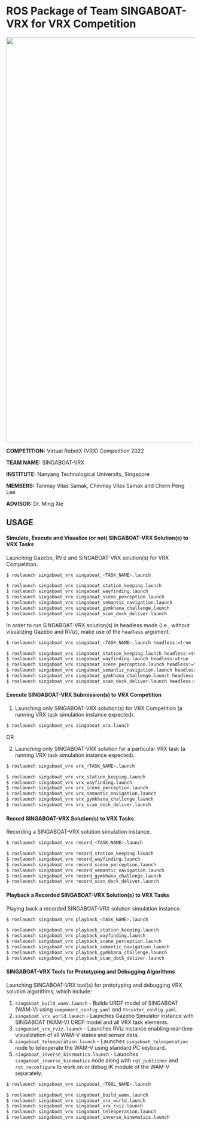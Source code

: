 # ROS Package of Team SINGABOAT-VRX for VRX Competition

<img src="https://github.com/Tinker-Twins/SINGABOAT-VRX/media/PNG/Team.png" width="1080">

**COMPETITION:** Virtual RobotX (VRX) Competition 2022

**TEAM NAME:** SINGABOAT-VRX

**INSTITUTE:** Nanyang Technological University, Singapore

**MEMBERS:** Tanmay Vilas Samak, Chinmay Vilas Samak and Chern Peng Lee

**ADVISOR:** Dr. Ming Xie

## USAGE

#### Simulate, Execute and Visualize (or not) SINGABOAT-VRX Solution(s) to VRX Tasks

Launching Gazebo, RViz and SINGABOAT-VRX solution(s) for VRX Competition.
```bash
$ roslaunch singaboat_vrx singaboat_<TASK_NAME>.launch

$ roslaunch singaboat_vrx singaboat_station_keeping.launch
$ roslaunch singaboat_vrx singaboat_wayfinding.launch
$ roslaunch singaboat_vrx singaboat_scene_perception.launch
$ roslaunch singaboat_vrx singaboat_semantic_navigation.launch
$ roslaunch singaboat_vrx singaboat_gymkhana_challenge.launch
$ roslaunch singaboat_vrx singaboat_scan_dock_deliver.launch
```

In order to run SINGABOAT-VRX solution(s) in headless mode (i.e., without visualizing Gazebo and RViz), make use of the `headless` argument.
```bash
$ roslaunch singaboat_vrx singaboat_<TASK_NAME>.launch headless:=true

$ roslaunch singaboat_vrx singaboat_station_keeping.launch headless:=true
$ roslaunch singaboat_vrx singaboat_wayfinding.launch headless:=true
$ roslaunch singaboat_vrx singaboat_scene_perception.launch headless:=true
$ roslaunch singaboat_vrx singaboat_semantic_navigation.launch headless:=true
$ roslaunch singaboat_vrx singaboat_gymkhana_challenge.launch headless:=true
$ roslaunch singaboat_vrx singaboat_scan_dock_deliver.launch headless:=true
```

#### Execute SINGABOAT-VRX Submission(s) to VRX Competition

1. Launching only SINGABOAT-VRX solution(s) for VRX Competition (a running VRX task simulation instance expected).
```bash
$ roslaunch singaboat_vrx singaboat_vrx.launch

```

OR

2. Launching only SINGABOAT-VRX solution for a particular VRX task (a running VRX task simulation instance expected).
```bash
$ roslaunch singaboat_vrx vrx_<TASK_NAME>.launch

$ roslaunch singaboat_vrx vrx_station_keeping.launch
$ roslaunch singaboat_vrx vrx_wayfinding.launch
$ roslaunch singaboat_vrx vrx_scene_perception.launch
$ roslaunch singaboat_vrx vrx_semantic_navigation.launch
$ roslaunch singaboat_vrx vrx_gymkhana_challenge.launch
$ roslaunch singaboat_vrx vrx_scan_dock_deliver.launch
```

#### Record SINGABOAT-VRX Solution(s) to VRX Tasks

Recording a SINGABOAT-VRX solution simulation instance.
```bash
$ roslaunch singaboat_vrx record_<TASK_NAME>.launch

$ roslaunch singaboat_vrx record_station_keeping.launch
$ roslaunch singaboat_vrx record_wayfinding.launch
$ roslaunch singaboat_vrx record_scene_perception.launch
$ roslaunch singaboat_vrx record_semantic_navigation.launch
$ roslaunch singaboat_vrx record_gymkhana_challenge.launch
$ roslaunch singaboat_vrx record_scan_dock_deliver.launch
```

#### Playback a Recorded SINGABOAT-VRX Solution(s) to VRX Tasks

Playing back a recorded SINGABOAT-VRX solution simulation instance.
```bash
$ roslaunch singaboat_vrx playback_<TASK_NAME>.launch

$ roslaunch singaboat_vrx playback_station_keeping.launch
$ roslaunch singaboat_vrx playback_wayfinding.launch
$ roslaunch singaboat_vrx playback_scene_perception.launch
$ roslaunch singaboat_vrx playback_semantic_navigation.launch
$ roslaunch singaboat_vrx playback_gymkhana_challenge.launch
$ roslaunch singaboat_vrx playback_scan_dock_deliver.launch
```

#### SINGABOAT-VRX Tools for Prototyping and Debugging Algorithms

Launching SINGABOAT-VRX tool(s) for prototyping and debugging VRX solution algorithms, which include:
1. `singaboat_build_wamv.launch` - Builds URDF model of SINGABOAT (WAM-V) using `component_config.yaml` and `thruster_config.yaml`.
2. `singaboat_vrx_world.launch` - Launches Gazebo Simulator instance with SINGABOAT (WAM-V) URDF model and all VRX task elements.
3. `singaboat_vrx_rviz.launch` - Launches RViz instance enabling real-time visualization of all WAM-V states and sensor data.
4. `singaboat_teleoperation.launch` - Launches `singaboat_teleoperation` node to teleoperate the WAM-V using standard PC keyboard.
5. `singaboat_inverse_kinematics.launch` - Launches `singaboat_inverse_kinematics` node along with `rqt_publisher` and `rqt_reconfigure` to work on or debug IK module of the WAM-V separately.
```bash
$ roslaunch singaboat_vrx singaboat_<TOOL_NAME>.launch

$ roslaunch singaboat_vrx singaboat_build_wamv.launch
$ roslaunch singaboat_vrx singaboat_vrx_world.launch
$ roslaunch singaboat_vrx singaboat_vrx_rviz.launch
$ roslaunch singaboat_vrx singaboat_teleoperation.launch
$ roslaunch singaboat_vrx singaboat_inverse_kinematics.launch
```
